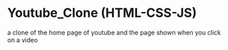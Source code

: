 # Youtube_Clone (HTML-CSS-JS)
 a clone of the home page of youtube and the page shown when you click on a video
